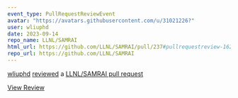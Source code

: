 ```yaml
---
event_type: PullRequestReviewEvent
avatar: "https://avatars.githubusercontent.com/u/31021226?"
user: wliuphd
date: 2023-09-14
repo_name: LLNL/SAMRAI
html_url: https://github.com/LLNL/SAMRAI/pull/237#pullrequestreview-1627706840
repo_url: https://github.com/LLNL/SAMRAI
---
```


<a href='https://github.com/wliuphd' target='_blank'>wliuphd</a> <a href='https://github.com/LLNL/SAMRAI/pull/237#pullrequestreview-1627706840' target='_blank'>reviewed</a> a <a href='https://github.com/LLNL/SAMRAI/pull/237' target='_blank'>LLNL/SAMRAI pull request</a>

<small></small>

<a href='https://github.com/LLNL/SAMRAI/pull/237#pullrequestreview-1627706840' target='_blank'>View Review</a>
